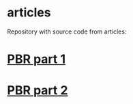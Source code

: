 # articles
Repository with source code from articles: 

# [PBR part 1](https://habr.com/ru/companies/constanta/articles/669478/)

# [PBR part 2](https://habr.com/ru/companies/constanta/articles/684016/)
